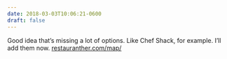 ```yaml
---
date: 2018-03-03T10:06:21-0600
draft: false
---
```




Good idea that’s missing a lot of options. Like Chef Shack, for example. I’ll add them now. [restauranther.com/map/](https://restauranther.com/map/)



